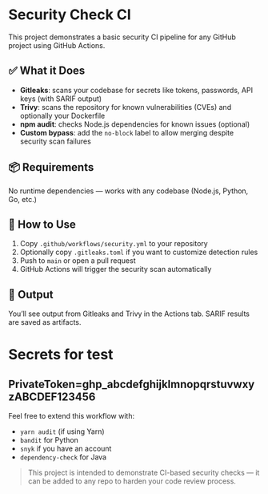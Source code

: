 # Security Check CI

This project demonstrates a basic security CI pipeline for any GitHub project using GitHub Actions.

## ✅ What it Does

- **Gitleaks**: scans your codebase for secrets like tokens, passwords, API keys (with SARIF output)
- **Trivy**: scans the repository for known vulnerabilities (CVEs) and optionally your Dockerfile
- **npm audit**: checks Node.js dependencies for known issues (optional)
- **Custom bypass**: add the `no-block` label to allow merging despite security scan failures

## 📦 Requirements
No runtime dependencies — works with any codebase (Node.js, Python, Go, etc.)

## 🚀 How to Use
1. Copy `.github/workflows/security.yml` to your repository
2. Optionally copy `.gitleaks.toml` if you want to customize detection rules
3. Push to `main` or open a pull request
4. GitHub Actions will trigger the security scan automatically

## 🔐 Output
You’ll see output from Gitleaks and Trivy in the Actions tab. SARIF results are saved as artifacts.

# Secrets for test
PrivateToken=ghp_abcdefghijklmnopqrstuvwxyzABCDEF123456
---

Feel free to extend this workflow with:
- `yarn audit` (if using Yarn)
- `bandit` for Python
- `snyk` if you have an account
- `dependency-check` for Java

> This project is intended to demonstrate CI-based security checks — it can be added to any repo to harden your code review process.
